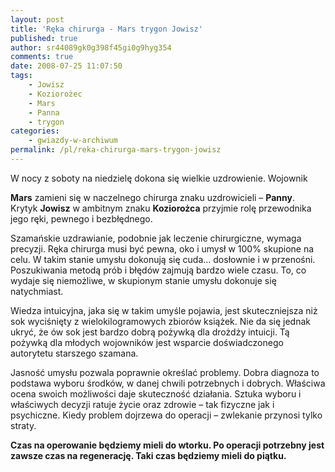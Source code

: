 ```yaml
---
layout: post
title: 'Ręka chirurga - Mars trygon Jowisz'
published: true
author: sr44089gk0g398f45gi0g9hyg354
comments: true
date: 2008-07-25 11:07:50
tags:
    - Jowisz
    - Koziorożec
    - Mars
    - Panna
    - trygon
categories:
    - gwiazdy-w-archiwum
permalink: /pl/reka-chirurga-mars-trygon-jowisz
---
```

W nocy z soboty na niedzielę dokona się wielkie uzdrowienie. Wojownik 

**Mars** zamieni się w naczelnego chirurga znaku uzdrowicieli &#8211; **Panny**. Krytyk **Jowisz** w ambitnym znaku **Koziorożca** przyjmie rolę przewodnika jego ręki, pewnego i bezbłędnego.

Szamańskie uzdrawianie, podobnie jak leczenie chirurgiczne, wymaga precyzji. Ręka chirurga musi być pewna, oko i umysł w 100% skupione na celu. W takim stanie umysłu dokonują się cuda… dosłownie i w przenośni. Poszukiwania metodą prób i błędów zajmują bardzo wiele czasu. To, co wydaje się niemożliwe, w skupionym stanie umysłu dokonuje się natychmiast.

Wiedza intuicyjna, jaka się w takim umyśle pojawia, jest skuteczniejsza niż sok wyciśnięty z wielokilogramowych zbiorów książek. Nie da się jednak ukryć, że ów sok jest bardzo dobrą pożywką dla drożdży intuicji. Tą pożywką dla młodych wojowników jest wsparcie doświadczonego autorytetu starszego szamana.

Jasność umysłu pozwala poprawnie określać problemy. Dobra diagnoza to podstawa wyboru środków, w danej chwili potrzebnych i dobrych. Właściwa ocena swoich możliwości daje skuteczność działania. Sztuka wyboru i właściwych decyzji ratuje życie oraz zdrowie &#8211; tak fizyczne jak i psychiczne. Kiedy problem dojrzewa do operacji &#8211; zwlekanie przynosi tylko straty.

**Czas na operowanie będziemy mieli do wtorku. Po operacji potrzebny jest zawsze czas na regenerację. Taki czas będziemy mieli do piątku.**

 

